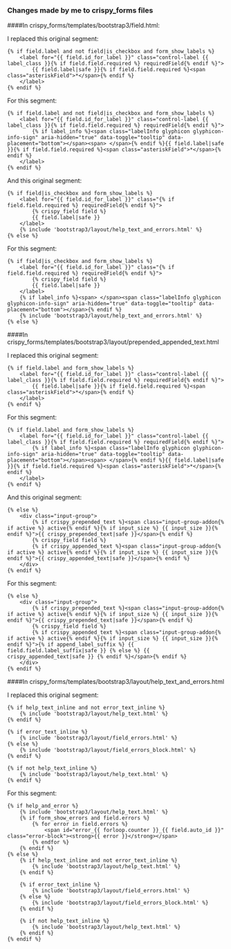 ### Changes made by me to crispy_forms files

####In crispy_forms/templates/bootstrap3/field.html:

I replaced this original segment:

    {% if field.label and not field|is_checkbox and form_show_labels %}
        <label for="{{ field.id_for_label }}" class="control-label {{ label_class }}{% if field.field.required %} requiredField{% endif %}">
            {{ field.label|safe }}{% if field.field.required %}<span class="asteriskField">*</span>{% endif %}
        </label>
    {% endif %}

For this segment:

    {% if field.label and not field|is_checkbox and form_show_labels %}
        <label for="{{ field.id_for_label }}" class="control-label {{ label_class }}{% if field.field.required %} requiredField{% endif %}">
            {% if label_info %}<span class="labelInfo glyphicon glyphicon-info-sign" aria-hidden="true" data-toggle="tooltip" data-placement="bottom"></span><span> </span>{% endif %}{{ field.label|safe }}{% if field.field.required %}<span class="asteriskField">*</span>{% endif %}
        </label>
    {% endif %}

And this original segment:

    {% if field|is_checkbox and form_show_labels %}
        <label for="{{ field.id_for_label }}" class="{% if field.field.required %} requiredField{% endif %}">
            {% crispy_field field %}
            {{ field.label|safe }}
        </label>
        {% include 'bootstrap3/layout/help_text_and_errors.html' %}
    {% else %}

For this segment:

    {% if field|is_checkbox and form_show_labels %}
        <label for="{{ field.id_for_label }}" class="{% if field.field.required %} requiredField{% endif %}">
            {% crispy_field field %}
            {{ field.label|safe }}
        </label>
        {% if label_info %}<span> </span><span class="labelInfo glyphicon glyphicon-info-sign" aria-hidden="true" data-toggle="tooltip" data-placement="bottom"></span>{% endif %}
        {% include 'bootstrap3/layout/help_text_and_errors.html' %}
    {% else %}

####In crispy_forms/templates/bootstrap3/layout/prepended_appended_text.html

I replaced this original segment:

    {% if field.label and form_show_labels %}
        <label for="{{ field.id_for_label }}" class="control-label {{ label_class }}{% if field.field.required %} requiredField{% endif %}">
            {{ field.label|safe }}{% if field.field.required %}<span class="asteriskField">*</span>{% endif %}
        </label>
    {% endif %}

For this segment:

    {% if field.label and form_show_labels %}
        <label for="{{ field.id_for_label }}" class="control-label {{ label_class }}{% if field.field.required %} requiredField{% endif %}">
            {% if label_info %}<span class="labelInfo glyphicon glyphicon-info-sign" aria-hidden="true" data-toggle="tooltip" data-placement="bottom"></span><span> </span>{% endif %}{{ field.label|safe }}{% if field.field.required %}<span class="asteriskField">*</span>{% endif %}
        </label>
    {% endif %}

And this original segment:

    {% else %}
        <div class="input-group">
            {% if crispy_prepended_text %}<span class="input-group-addon{% if active %} active{% endif %}{% if input_size %} {{ input_size }}{% endif %}">{{ crispy_prepended_text|safe }}</span>{% endif %}
            {% crispy_field field %}
            {% if crispy_appended_text %}<span class="input-group-addon{% if active %} active{% endif %}{% if input_size %} {{ input_size }}{% endif %}">{{ crispy_appended_text|safe }}</span>{% endif %}
        </div>
    {% endif %}

For this segment:

    {% else %}
        <div class="input-group">
            {% if crispy_prepended_text %}<span class="input-group-addon{% if active %} active{% endif %}{% if input_size %} {{ input_size }}{% endif %}">{{ crispy_prepended_text|safe }}</span>{% endif %}
            {% crispy_field field %}
            {% if crispy_appended_text %}<span class="input-group-addon{% if active %} active{% endif %}{% if input_size %} {{ input_size }}{% endif %}">{% if append_label_suffix %} {{ field.field.label_suffix|safe }} {% else %} {{ crispy_appended_text|safe }} {% endif %}</span>{% endif %}
        </div>
    {% endif %}

####In crispy_forms/templates/bootstrap3/layout/help_text_and_errors.html

I replaced this original segment:

    {% if help_text_inline and not error_text_inline %}
        {% include 'bootstrap3/layout/help_text.html' %}
    {% endif %}

    {% if error_text_inline %}
        {% include 'bootstrap3/layout/field_errors.html' %}
    {% else %}
        {% include 'bootstrap3/layout/field_errors_block.html' %}
    {% endif %}

    {% if not help_text_inline %}
        {% include 'bootstrap3/layout/help_text.html' %}
    {% endif %}

For this segment:

    {% if help_and_error %}
        {% include 'bootstrap3/layout/help_text.html' %}
        {% if form_show_errors and field.errors %}
            {% for error in field.errors %}
                <span id="error_{{ forloop.counter }}_{{ field.auto_id }}" class="error-block"><strong>{{ error }}</strong></span>
            {% endfor %}
        {% endif %}
    {% else %}
        {% if help_text_inline and not error_text_inline %}
            {% include 'bootstrap3/layout/help_text.html' %}
        {% endif %}

        {% if error_text_inline %}
            {% include 'bootstrap3/layout/field_errors.html' %}
        {% else %}
            {% include 'bootstrap3/layout/field_errors_block.html' %}
        {% endif %}

        {% if not help_text_inline %}
            {% include 'bootstrap3/layout/help_text.html' %}
        {% endif %}
    {% endif %}
